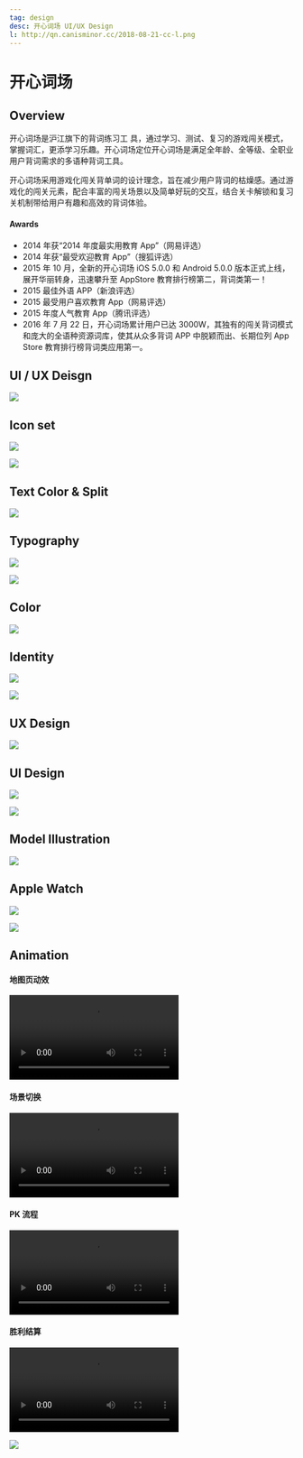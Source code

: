 ```yaml
---
tag: design
desc: 开心词场 UI/UX Design
l: http://qn.canisminor.cc/2018-08-21-cc-l.png
---
```


# 开心词场

## Overview

开心词场是沪江旗下的背词练习工 具，通过学习、测试、复习的游戏闯关模式，掌握词汇，更添学习乐趣。开心词场定位开心词场是满足全年龄、全等级、全职业用户背词需求的多语种背词工具。

开心词场采用游戏化闯关背单词的设计理念，旨在减少用户背词的枯燥感。通过游戏化的闯关元素，配合丰富的闯关场景以及简单好玩的交互，结合关卡解锁和复习关机制带给用户有趣和高效的背词体验。

#### Awards

- 2014 年获“2014 年度最实用教育 App”（网易评选）
- 2014 年获“最受欢迎教育 App”（搜狐评选）
- 2015 年 10 月，全新的开心词场 iOS 5.0.0 和 Android 5.0.0 版本正式上线，展开华丽转身，迅速攀升至 AppStore 教育排行榜第二，背词类第一！
- 2015 最佳外语 APP（新浪评选）
- 2015 最受用户喜欢教育 App（网易评选）
- 2015 年度人气教育 App（腾讯评选）
- 2016 年 7 月 22 日，开心词场累计用户已达 3000W，其独有的闯关背词模式和庞大的全语种资源词库，使其从众多背词 APP 中脱颖而出、长期位列 App Store 教育排行榜背词类应用第一。

## UI / UX Deisgn

![](http://qn.canisminor.cc/2018-08-21-cc-1.png)

## Icon set

![](http://qn.canisminor.cc/2018-08-21-cc-3.png)

![](http://qn.canisminor.cc/2018-08-21-1.gif)

## Text Color & Split

![](http://qn.canisminor.cc/2018-08-21-cc-4.png)

## Typography

![](http://qn.canisminor.cc/2018-08-21-cc-5.png)

![](http://qn.canisminor.cc/2018-08-21-cc-6.png)

## Color

![](http://qn.canisminor.cc/2018-08-21-cc-7.png)

## Identity

![](http://qn.canisminor.cc/2018-08-21-cc-8.png)

![](http://qn.canisminor.cc/2018-08-21-3.gif)

## UX Design

![](http://qn.canisminor.cc/2018-08-21-cc-9.png)

## UI Design

![](http://qn.canisminor.cc/2018-08-21-cc-10.png)

![](http://qn.canisminor.cc/2018-08-21-cc-11.png)

## Model Illustration

![](http://qn.canisminor.cc/2018-08-21-cc-12.png)

## Apple Watch

![](http://qn.canisminor.cc/2018-08-21-cc-13.png)

![](http://qn.canisminor.cc/2018-08-21-2.gif)

## Animation

#### 地图页动效

![video](http://qn-video.canisminor.cc/Origami-%E5%BC%80%E5%BF%83%E8%AF%8D%E5%9C%BA-%E5%9C%B0%E5%9B%BE%E9%A1%B5%E5%8A%A8%E6%95%88.mp4)

#### 场景切换

![video](http://qn-video.canisminor.cc/Origami-%E5%BC%80%E5%BF%83%E8%AF%8D%E5%9C%BA-%E5%9C%BA%E6%99%AF%E5%88%87%E6%8D%A2.mp4)

#### PK 流程

![video](http://qn-video.canisminor.cc/Origami-%E5%BC%80%E5%BF%83%E8%AF%8D%E5%9C%BA-PK%E6%B5%81%E7%A8%8B.mp4)

#### 胜利结算

![video](http://qn-video.canisminor.cc/Origami-%E5%BC%80%E5%BF%83%E8%AF%8D%E5%9C%BA%E7%BB%93%E7%AE%97-%E8%83%9C%E5%88%A9.mp4)

![](http://qn.canisminor.cc/d-8.png)
